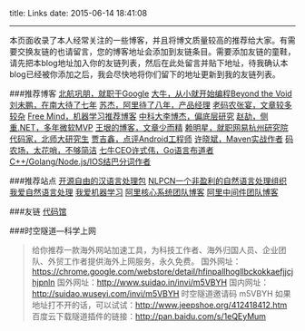 title: Links
date: 2015-06-14 18:41:08

---

本页面收录了本人经常关注的一些博客，并且将博文质量较高的推荐给大家。有需要交换友链的也请留言，您的博客地址会添加到友链条目。需要添加友链的童鞋，请先把本blog地址加入你的友链列表，然后在此处留言并贴下地址，待我确认本blog已经被你添加之后，我会尽快地将你们留下的地址更新到我的友链列表。

###推荐博客
[北航巩朋，就职于Google](http://lucida.me/)
[大牛，从小就开始编程Beyond the Void](https://www.byvoid.com/)
[刘未鹏，在南大待了七年](http://mindhacks.cn/)
[苏杰，阿里待了八年，产品经理](http://iamsujie.com/)
[老码农张宴，文章较多较杂](http://zyan.cc/)
[Free Mind，机器学习推荐博客](http://freemind.pluskid.org/)
[中科大李博杰，偏底层研究](http://ring0.me/)
[赵劼，侧重.NET，多年微软MVP](http://blog.zhaojie.me/)
[王垠的博客，文章少而精](http://www.yinwang.org/)
[赖明星，就职网易杭州研究院](http://mingxinglai.com/cn/)
[代码家，北师大研究生](http://blog.daimajia.com/)
[贾吉鑫，点评Android工程师](http://www.jiajixin.cn/)
[许晓斌，Maven实战作者](http://www.juvenxu.com/)
[码农场，太花哨，不够简洁](http://www.hankcs.com/)
[七牛CEO许式伟，Go语言布道者](http://xushiwei.com/)
[C++/Golang/Node.js/IOS结巴分词作者](http://yanyiwu.com/)

###推荐站点
[开源自由的汉语言处理包](http://hanlp.linrunsoft.com/)
[NLPCN一个非盈利的自然语言处理组织](http://www.nlpcn.org/)
[我爱自然语言处理](http://www.52nlp.cn/)
[我爱机器学习](http://www.52ml.net/)
[阿里核心系统团队博客](http://csrd.aliapp.com/)
[阿里中间件团队博客](http://jm-blog.aliapp.com/)



###友链
[代码馆](http://www.codepub.cn)

###时空隧道—科学上网
>给你推荐一款海外网站加速工具，为科技工作者、海外归国人员、企业团队、外贸工作者提供海外上网服务，永久免费。
国外网址：https://chrome.google.com/webstore/detail/hfinpallhogllbckokkaefjjcjhjpnln
国外网址：http://www.suidao.in/invi/m5VBYH
国内网址：http://suidao.wuseyi.com/invi/m5VBYH
时空隧道邀请码 m5VBYH
如果地址打不开的话，可以试试：http://www.jeepshoe.org/412418412.htm
百度云下载隧道插件的链接：http://pan.baidu.com/s/1eQEyMum